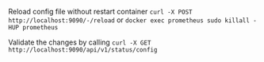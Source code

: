 Reload config file without restart container `curl -X POST http://localhost:9090/-/reload` or `docker exec prometheus sudo killall -HUP prometheus`

Validate the changes by calling `curl -X GET http://localhost:9090/api/v1/status/config`
